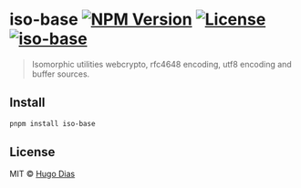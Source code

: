 # iso-base [![NPM Version](https://img.shields.io/npm/v/iso-base.svg)](https://www.npmjs.com/package/iso-base) [![License](https://img.shields.io/npm/l/iso-base.svg)](https://github.com/hugomrdias/iso-repo/blob/main/license) [![iso-base](https://github.com/hugomrdias/iso-repo/actions/workflows/iso-base.yml/badge.svg)](https://github.com/hugomrdias/iso-repo/actions/workflows/iso-base.yml)

> Isomorphic utilities webcrypto, rfc4648 encoding, utf8 encoding and buffer sources.

## Install

```bash
pnpm install iso-base
```

## License

MIT © [Hugo Dias](http://hugodias.me)
